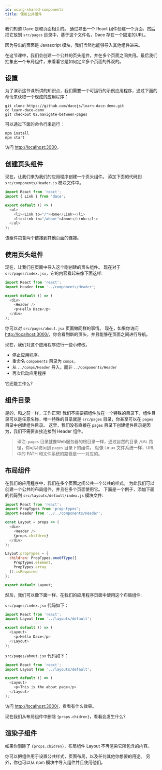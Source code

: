 ```yaml
---
id: using-shared-components
title: 使用公共组件
---
```


我们知道 Dace 是和页面相关的。 通过导出一个 React 组件创建一个页面，然后把它放到 `src/pages` 目录中，基于这个文件名，Dace 存在一个固定的URL。

因为导出的页面是 Javascript 模块，我们当然也能够导入其他组件进来。

在这节课中，我们会创建一个公共的页头组件，并在多个页面之间共用。最后我们抽象出一个布局组件，来看看它是如何定义多个页面的外观的。

## 设置

为了演示这节课所讲的知识点，我们需要一个可运行的示例应用程序，通过下面的命令来获取一个现成的应用程序：

```shell
git clone https://github.com/dacejs/learn-dace-demo.git
cd learn-dace-demo
git checkout 02.navigate-between-pages
```

可以通过下面的命令行来运行：

```shell
npm install
npm start
```

访问 [http://localhost:3000](http://localhost:3000)。

## 创建页头组件

现在，让我们来为我们的应用程序创建一个页头组件。 添加下面的代码到 `src/components/Header.js` 模块文件中。

```js
import React from 'react';
import { Link } from 'dace';

export default () => (
  <ul>
    <li><Link to="/">Home</Link></li>
    <li><Link to="/about">About</Link></li>
  </ul>
);
```

该组件包含两个链接到其他页面的连接。

## 使用页头组件

现在，让我们在页面中导入这个刚创建的页头组件。 现在对于 `src/pages/index.jsx`，它的内容看起来像下面这样:

```js
import React from 'react';
import Header from '../components/Header';

export default () => (
  <div>
    <Header />
    <p>Hello Dace</p>
  </div>
);
```

你可以对 `src/pages/about.jsx` 页面做同样的事情。 现在，如果你访问 [http://localhost:3000/](http://localhost:3000)，你会看到新的页头，并且能够在页面之间进行导航。

现在，我们对这个应用程序进行一些小修改。

- 停止应用程序。
- 重命名 `components` 目录为 `comps`。
- 从 `../comps/Header` 导入，而非 `../components/Header`
- 再次启动应用程序

它还能工作么?

## 组件目录

是的，和之前一样，工作正常! 我们不需要把组件放在一个特殊的目录下，组件目录可以是任意名称，唯一特殊的目录就是 `src/pages` 目录，你甚至可以在 `pages` 目录中创建组件目录。 这里，我们没有直接在 `pages` 目录下创建组件目录是因为，我们不需要直接连接到 Header 组件。

> 译注: `pages` 目录就像Web服务器的根目录一样，通过自然的目录 `/URL` 路径，你可以访问到 `pages` 目录下的组件。 就像 Linux 文件系统一样，URL 中的 PATH 和文件系统的路径是一一对应的。

## 布局组件

在我们的应用程序中，我们在多个页面之间公共一个公共的样式。 为此我们可以创建一个公共的布局组件，并且在多个页面使用它。 下面是一个例子，添加下面的代码到 `src/layouts/default/index.js` 模块文件:

```js
import React from 'react';
import PropTypes from 'prop-types';
import Header from '../../components/Header';

const Layout = props => (
  <div>
    <Header />
    {props.children}
  </div>
);

Layout.propTypes = {
  children: PropTypes.oneOfType([
    PropTypes.element,
    PropTypes.array
  ]).isRequired
};

export default Layout;
```

然后，我们可以像下面一样，在我们的应用程序页面中使用这个布局组件:

`src/pages/index.jsx` 代码如下：

```js
import React from 'react';
import Layout from '../layouts/default';

export default () => (
  <Layout>
    <p>Hello Dace</p>
  </Layout>
);
```

`src/pages/about.jsx` 代码如下：

```js
import React from 'react';
import Layout from '../layouts/default';

export default () => (
  <Layout>
    <p>This is the about page</p>
  </Layout>
);
```

访问 [http://localhost:3000/](http://localhost:3000)，看看有什么效果。

现在我们从布局组件中删除 `{props.chidren}`，看看会发生什么?

## 渲染子组件

如果你删除了 `{props.chidren}`，布局组件 Layout 不再渲染它所包含的内容。

你可以把组件用于设置公共样式，页面布局，以及任何其他你想要的用途。 另外，你也可以从 npm 模块中导入组件并且使用他们。
